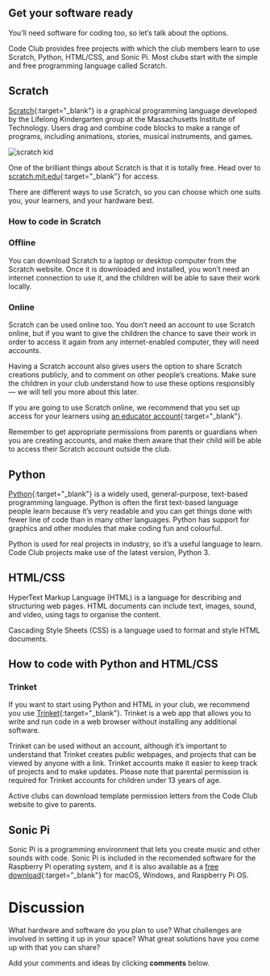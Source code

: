 ## Get your software ready

You’ll need software for coding too, so let’s talk about the options.

Code Club provides free projects with which the club members learn to use Scratch, Python, HTML/CSS, and Sonic Pi. Most clubs start with the simple and free programming language called Scratch.

## Scratch

[Scratch](https://scratch.mit.edu/){:target="_blank"} is a graphical programming language developed by the Lifelong Kindergarten group at the Massachusetts Institute of Technology. Users drag and combine code blocks to make a range of programs, including animations, stories, musical instruments, and games.

![scratch kid](https://s3-eu-west-1.amazonaws.com/rpf-futurelearn/CC+vol+training+/Scratch+Kid.png)

One of the brilliant things about Scratch is that it is totally free. Head over to [scratch.mit.edu](https://scratch.mit.edu){:target="_blank"} for access.

There are different ways to use Scratch, so you can choose which one suits you, your learners, and your hardware best.

### How to code in Scratch

### Offline
You can download Scratch to a laptop or desktop computer from the Scratch website. Once it is downloaded and installed, you won’t need an internet connection to use it, and the children will be able to save their work locally.

### Online
Scratch can be used online too. You don’t need an account to use Scratch online, but if you want to give the children the chance to save their work in order to access it again from any internet-enabled computer, they will need accounts.

Having a Scratch account also gives users the option to share Scratch creations publicly, and to comment on other people’s creations. Make sure the children in your club understand how to use these options responsibly — we will tell you more about this later.

If you are going to use Scratch online, we recommend that you set up access for your learners using [an educator account](https://scratch.mit.edu/educators){:target="_blank"}.

Remember to get appropriate permissions from parents or guardians when you are creating accounts, and make them aware that their child will be able to access their Scratch account outside the club.

## Python

[Python](https://www.python.org/){:target="_blank"} is a widely used, general-purpose, text-based programming language. Python is often the first text-based language people learn because it’s very readable and you can get things done with fewer line of code than in many other languages. Python has support for graphics and other modules that make coding fun and colourful.

Python is used for real projects in industry, so it’s a useful language to learn. Code Club projects make use of the latest version, Python 3.

## HTML/CSS

HyperText Markup Language (HTML) is a language for describing and structuring web pages. HTML documents can include text, images, sound, and video, using tags to organise the content.

Cascading Style Sheets (CSS) is a language used to format and style HTML documents.

## How to code with Python and HTML/CSS

### Trinket
If you want to start using Python and HTML in your club, we recommend you use [Trinket](https://trinket.io/){:target="_blank"}. Trinket is a web app that allows you to write and run code in a web browser without installing any additional software.

Trinket can be used without an account, although it’s important to understand that Trinket creates public webpages, and projects that can be viewed by anyone with a link. Trinket accounts make it easier to keep track of projects and to make updates. Please note that parental permission is required for Trinket accounts for children under 13 years of age.

Active clubs can download template permission letters from the Code Club website to give to parents.

## Sonic Pi

Sonic Pi is a programming environment that lets you create music and other sounds with code. Sonic Pi is included in the recomended software for the Raspberry Pi operating system, and it is also available as a [free download](http://sonic-pi.net/){:target="_blank"} for macOS, Windows, and Raspberry Pi OS.

# Discussion

What hardware and software do you plan to use? What challenges are involved in setting it up in your space? What great solutions have you come up with that you can share?

Add your comments and ideas by clicking **comments** below.
